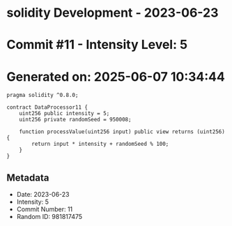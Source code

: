 ﻿# solidity Development - 2023-06-23
# Commit #11 - Intensity Level: 5
# Generated on: 2025-06-07 10:34:44
```solidity
pragma solidity ^0.8.0;

contract DataProcessor11 {
    uint256 public intensity = 5;
    uint256 private randomSeed = 950008;

    function processValue(uint256 input) public view returns (uint256) {
        return input * intensity + randomSeed % 100;
    }
}
```
## Metadata
- Date: 2023-06-23
- Intensity: 5
- Commit Number: 11
- Random ID: 981817475
